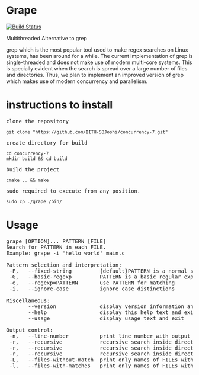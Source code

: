 #         Grape

[![Build Status](https://travis-ci.com/IITH-SBJoshi/concurrency-7.svg?token=kgRmNj9ALBoMQM8mWL6x&branch=master)](https://travis-ci.com/IITH-SBJoshi/concurrency-7)

Multithreaded Alternative to grep

grep which is the most popular tool used to make regex searches on Linux systems, has been around for a while. The current implementation of grep is single-threaded and does not make use of modern multi-core systems. This is specially evident when the search is spread over a large number of files and directories.
Thus, we plan to implement an improved version of grep which makes use of modern concurrency and parallelism.

# instructions to install 
<pre>
clone the repository
</pre>
	git clone "https://github.com/IITH-SBJoshi/concurrency-7.git"
<pre>
create directory for build
</pre>
	cd concurrency-7 
	mkdir build && cd build
<pre>
build the project
</pre>
	cmake .. && make 
<pre>
sudo required to execute from any position.
</pre>
	sudo cp ./grape /bin/



# Usage
<pre>
grape [OPTION]... PATTERN [FILE]
Search for PATTERN in each FILE.
Example: grape -i 'hello world' main.c

Pattern selection and interpretation:
 -F,   --fixed-string         {default}PATTERN is a normal string
 -G,   --basic-regexp         PATTERN is a basic regular expression (default)
 -e,   --regexp=PATTERN       use PATTERN for matching
 -i,   --ignore-case          ignore case distinctions

Miscellaneous:
       --version              display version information and exit
       --help                 display this help text and exit
       --usage                display usage text and exit

Output control:
 -n,   --line-number          print line number with output lines
 -r,   --recursive            recursive search inside directory
 -r,   --recursive            recursive search inside directory
 -r,   --recursive            recursive search inside directory
 -L,   --files-without-match  print only names of FILEs with no selected lines
 -l,   --files-with-matches   print only names of FILEs with selected lines


</pre>	
